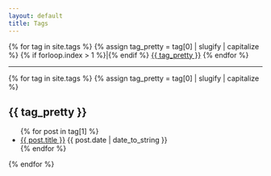 ```yaml
---
layout: default
title: Tags
---
```


<div class="tags-expo">
  <div class="tags-expo-list">
    {% for tag in site.tags %}
	  {% assign tag_pretty = tag[0] | slugify | capitalize %}	
	  {% if forloop.index > 1 %}|{% endif %}
      <a href="#{{ tag_pretty }}" class="post-tag">{{ tag_pretty }}</a>
    {% endfor %}
  </div>
  <hr/>
  <div class="tags-expo-section">
    {% for tag in site.tags %}
	{% assign tag_pretty = tag[0] | slugify | capitalize %}
    <h2 id="{{ tag_pretty }}"> {{ tag_pretty }}</h2>
    <ul class="tags-expo-posts">
      {% for post in tag[1] %}
      <li>
        <a href="{{ site.baseurl }}{{ post.url }}">{{ post.title }}</a>&nbsp;{{ post.date | date_to_string }}
      </li>
      {% endfor %}
    </ul>
    {% endfor %}
  </div>
</div>
